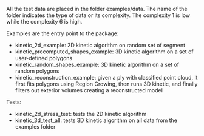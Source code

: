 All the test data are placed in the folder examples/data. The name of the folder indicates the type of data or its complexity.
The complexity 1 is low while the complexity 6 is high.

Examples are the entry point to the package:
- kinetic_2d_example: 2D kinetic algorithm on random set of segment
- kinetic_precomputed_shapes_example: 3D kinetic algorithm on a set of user-defined polygons
- kinetic_random_shapes_example: 3D kinetic algorithm on a set of random polygons
- kinetic_reconstruction_example: given a ply with classified point cloud, it first fits polygons using Region Growing, then runs 3D kinetic, and finally filters out exterior volumes creating a reconstructed model

Tests:
- kinetic_2d_stress_test: tests the 2D kinetic algorithm
- kinetic_3d_test_all: tests 3D kinetic algorithm on all data from the examples folder